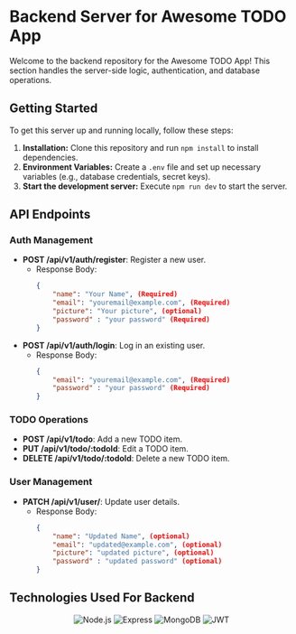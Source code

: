 # Backend Server for Awesome TODO App

Welcome to the backend repository for the Awesome TODO App! This section handles the server-side logic, authentication, and database operations.

## Getting Started

To get this server up and running locally, follow these steps:

1. **Installation:** Clone this repository and run `npm install` to install dependencies.
2. **Environment Variables:** Create a `.env` file and set up necessary variables (e.g., database credentials, secret keys).
3. **Start the development server:** Execute `npm run dev` to start the server.

## API Endpoints

### Auth Management
- **POST /api/v1/auth/register**: Register a new user.
  - Response Body:
    ```json
    {
        "name": "Your Name", (Required)
        "email": "youremail@example.com", (Required)
        "picture": "Your picture", (optional)
        "password" : "your password" (Required)
    }
    ```
- **POST /api/v1/auth/login**: Log in an existing user.
  - Response Body:
    ```json
    {
        "email": "youremail@example.com", (Required)
        "password" : "your password" (Required)
    }

### TODO Operations
- **POST /api/v1/todo**: Add a new TODO item.
- **PUT /api/v1/todo/:todoId**: Edit a TODO item.
- **DELETE /api/v1/todo/:todoId**: Delete a new TODO item.

### User Management
- **PATCH /api/v1/user/**: Update user details.
  - Response Body:
    ```json
    {
        "name": "Updated Name", (optional)
        "email": "updated@example.com", (optional)
        "picture": "updated picture", (optional)
        "password" : "updated password" (optional)
    }
    ```

## Technologies Used For Backend

<div align="center">
  <img src="https://img.shields.io/badge/Node.js-339933?style=for-the-badge&logo=node.js&logoColor=white" alt="Node.js" />
  <img src="https://img.shields.io/badge/Express-000000?style=for-the-badge&logo=express&logoColor=white" alt="Express" />
  <img src="https://img.shields.io/badge/MongoDB-47A248?style=for-the-badge&logo=mongodb&logoColor=white" alt="MongoDB" />
  <img src="https://img.shields.io/badge/JWT-000000?style=for-the-badge&logo=jsonwebtokens&logoColor=white" alt="JWT" />
</div>

